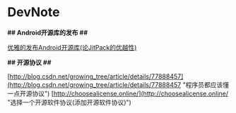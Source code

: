 # DevNote

**## Android开源库的发布 ##**

[优雅的发布Android开源库(论JitPack的优越性)](http://www.jianshu.com/p/4cfa850c01f5 "优雅的发布Android开源库(论JitPack的优越性)")


**## 开源协议 ##**

[http://blog.csdn.net/growing_tree/article/details/77888457](http://blog.csdn.net/growing_tree/article/details/77888457 "程序员都应该懂一点开源协议")
[http://choosealicense.online/](http://choosealicense.online/ "选择一个开源软件协议(添加开源软件协议)")

